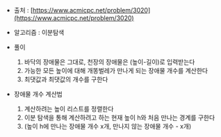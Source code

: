 - 출처 : [https://www.acmicpc.net/problem/3020](https://www.acmicpc.net/problem/3020)

- 알고리즘 : 이분탐색

- 풀이
    1. 바닥의 장애물은 그대로, 천장의 장애물은 (높이-길이)로 입력받는다
    2. 가능한 모든 높이에 대해 개똥벌레가 만나게 되는 장애물 개수를 계산한다
    3. 최댓값과 최댓값의 개수를 구한다

- 장애물 개수 계산법
    1. 계산하려는 높이 리스트를 정렬한다 
    2. 이분 탐색을 통해 계산하려고 하는 현재 높이 h와 처음 만나는 경계를 구한다
    3. (높이 h에 만나는 장애물 개수 x개, 만나지 않는 장애물 개수 - x개)